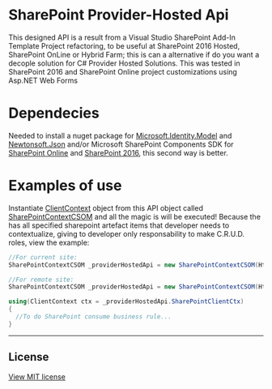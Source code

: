 # SharePoint Provider-Hosted Api
This designed API is a result from a Visual Studio SharePoint Add-In Template Project refactoring, to be useful at SharePoint 2016 Hosted, SharePoint OnLine or Hybrid Farm; this is can a alternative if do you want a decople solution for C# Provider Hosted Solutions. This was tested in SharePoint 2016 and SharePoint Online project customizations using Asp.NET Web Forms

# Dependecies
Needed to install a nuget package for [Microsoft.Identity.Model](https://www.nuget.org/packages/Microsoft.IdentityModel/) and [Newtonsoft.Json](https://www.newtonsoft.com/json)
and/or
Microsoft SharePoint Components SDK for [SharePoint Online](https://www.microsoft.com/en-us/download/details.aspx?id=42038) and [SharePoint 2016](https://www.microsoft.com/en-us/download/details.aspx?id=51679), this second way is better.

# Examples of use
Instantiate [ClientContext](https://docs.microsoft.com/en-us/previous-versions/office/sharepoint-csom/ee538685(v%3Doffice.15)) object from this API object called [SharePointContextCSOM](https://github.com/antonio-leonardo/SharePointProviderHostedApi/blob/master/SharePointContextCSOM.cs) and all the magic is will be executed! Because the has all specified sharepoint artefact items that developer needs to contextualize, giving to developer only responsability to make C.R.U.D. roles, view the example:

```cs
//For current site:
SharePointContextCSOM _providerHostedApi = new SharePointContextCSOM(HttpContext.Current, "NameOfList");

//For remote site:
SharePointContextCSOM _providerHostedApi = new SharePointContextCSOM(HttpContext.Current, "http://remote/site/access", "NameOfList");

using(ClientContext ctx = _providerHostedApi.SharePointClientCtx)
{
  //To do SharePoint consume business rule...
}

```
----------------------
## License

[View MIT license](https://github.com/antonio-leonardo/SharePointProviderHostedApi/blob/master/LICENSE)
